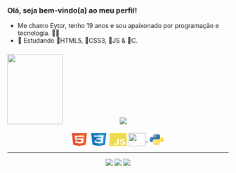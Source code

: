 ### Olá, seja bem-vindo(a) ao meu perfil!
 
 - Me chamo Eytor, tenho 19 anos e sou apaixonado por programação e tecnologia. 👩‍💻
 - 📖 Estudando 📙HTML5, 📘CSS3, 📒JS & 📗C.
 
###  

<div alignitems="center" justifycontent="center"> 
 <img height="160em" width="50%" margin-right="0" src="https://github-readme-stats.vercel.app/api/top-langs/?username=eytorlima&layout=compact&langs_count=7&theme=dark&include_allcommits=true"/> 
 <img height="160em" src="https://github-readme-streak-stats.herokuapp.com/?user=eytorlima&hide_border=false&theme=dark"/>
</div>

<div align="center" style="display: inline_block"><br>
<img align="center" height="30" width="40" src="https://raw.githubusercontent.com/devicons/devicon/master/icons/html5/html5-original.svg">
<img align="center" height="30" width="40" src="https://raw.githubusercontent.com/devicons/devicon/master/icons/css3/css3-original.svg">
<img align="center" height="30" width="40" src="https://raw.githubusercontent.com/devicons/devicon/master/icons/javascript/javascript-plain.svg">
<a href="https://skillicons.dev">
 <img align="center" height="30" width="40" src="https://skillicons.dev/icons?i=c"/> 
</a>
<img align="center" height="30" width="40" src="https://raw.githubusercontent.com/devicons/devicon/master/icons/python/python-original.svg">
</div>

<hr/>

<div align="center"> 
  <a href="https://instagram.com/eytorlima" target="_blank"><img src="https://img.shields.io/badge/-Instagram-%23E4405F?style=for-the-badge&logo=instagram&logoColor=white" target="_blank"></a>
  <a href = "mailto:eytorlima@outlook.com"><img src="https://img.shields.io/badge/Microsoft_Outlook-0078D4?style=for-the-badge&logo=microsoft-outlook&logoColor=white" target="_blank"></a>
  <a href="https://www.linkedin.com/in/eytor-lima-19b77b205/" target="_blank"><img src="https://img.shields.io/badge/-LinkedIn-%230077B5?style=for-the-badge&logo=linkedin&logoColor=white" target="_blank"></a> 
</div>
